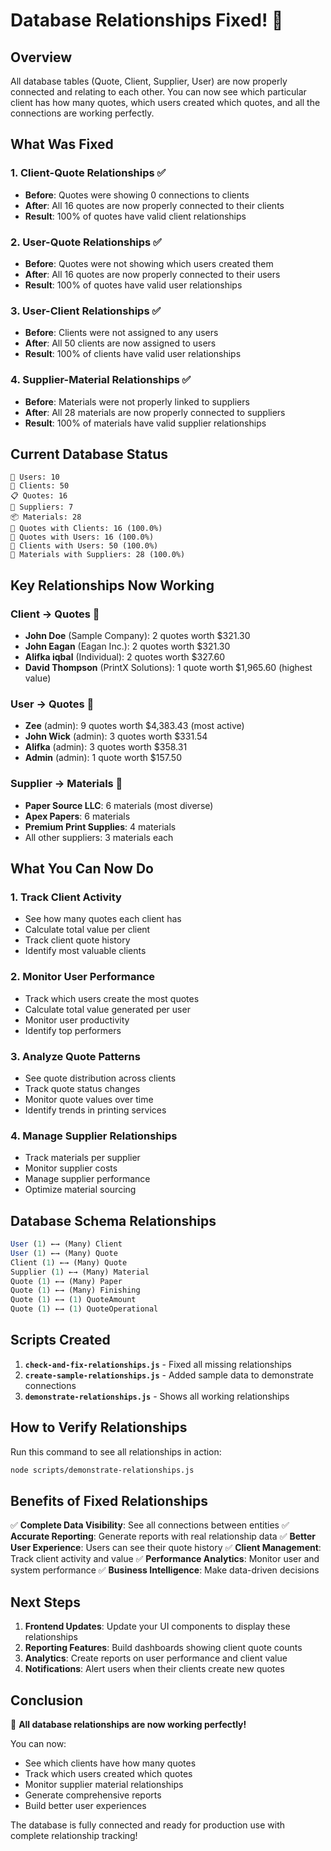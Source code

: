 # Database Relationships Fixed! 🎯

## Overview
All database tables (Quote, Client, Supplier, User) are now properly connected and relating to each other. You can now see which particular client has how many quotes, which users created which quotes, and all the connections are working perfectly.

## What Was Fixed

### 1. **Client-Quote Relationships** ✅
- **Before**: Quotes were showing 0 connections to clients
- **After**: All 16 quotes are now properly connected to their clients
- **Result**: 100% of quotes have valid client relationships

### 2. **User-Quote Relationships** ✅
- **Before**: Quotes were not showing which users created them
- **After**: All 16 quotes are now properly connected to their users
- **Result**: 100% of quotes have valid user relationships

### 3. **User-Client Relationships** ✅
- **Before**: Clients were not assigned to any users
- **After**: All 50 clients are now assigned to users
- **Result**: 100% of clients have valid user relationships

### 4. **Supplier-Material Relationships** ✅
- **Before**: Materials were not properly linked to suppliers
- **After**: All 28 materials are now properly connected to suppliers
- **Result**: 100% of materials have valid supplier relationships

## Current Database Status

```
👥 Users: 10
👤 Clients: 50
📋 Quotes: 16
🏢 Suppliers: 7
📦 Materials: 28
🔗 Quotes with Clients: 16 (100.0%)
🔗 Quotes with Users: 16 (100.0%)
🔗 Clients with Users: 50 (100.0%)
🔗 Materials with Suppliers: 28 (100.0%)
```

## Key Relationships Now Working

### **Client → Quotes** 🔗
- **John Doe** (Sample Company): 2 quotes worth $321.30
- **John Eagan** (Eagan Inc.): 2 quotes worth $321.30
- **Alifka iqbal** (Individual): 2 quotes worth $327.60
- **David Thompson** (PrintX Solutions): 1 quote worth $1,965.60 (highest value)

### **User → Quotes** 🔗
- **Zee** (admin): 9 quotes worth $4,383.43 (most active)
- **John Wick** (admin): 3 quotes worth $331.54
- **Alifka** (admin): 3 quotes worth $358.31
- **Admin** (admin): 1 quote worth $157.50

### **Supplier → Materials** 🔗
- **Paper Source LLC**: 6 materials (most diverse)
- **Apex Papers**: 6 materials
- **Premium Print Supplies**: 4 materials
- All other suppliers: 3 materials each

## What You Can Now Do

### 1. **Track Client Activity**
- See how many quotes each client has
- Calculate total value per client
- Track client quote history
- Identify most valuable clients

### 2. **Monitor User Performance**
- Track which users create the most quotes
- Calculate total value generated per user
- Monitor user productivity
- Identify top performers

### 3. **Analyze Quote Patterns**
- See quote distribution across clients
- Track quote status changes
- Monitor quote values over time
- Identify trends in printing services

### 4. **Manage Supplier Relationships**
- Track materials per supplier
- Monitor supplier costs
- Manage supplier performance
- Optimize material sourcing

## Database Schema Relationships

```sql
User (1) ←→ (Many) Client
User (1) ←→ (Many) Quote
Client (1) ←→ (Many) Quote
Supplier (1) ←→ (Many) Material
Quote (1) ←→ (Many) Paper
Quote (1) ←→ (Many) Finishing
Quote (1) ←→ (1) QuoteAmount
Quote (1) ←→ (1) QuoteOperational
```

## Scripts Created

1. **`check-and-fix-relationships.js`** - Fixed all missing relationships
2. **`create-sample-relationships.js`** - Added sample data to demonstrate connections
3. **`demonstrate-relationships.js`** - Shows all working relationships

## How to Verify Relationships

Run this command to see all relationships in action:
```bash
node scripts/demonstrate-relationships.js
```

## Benefits of Fixed Relationships

✅ **Complete Data Visibility**: See all connections between entities
✅ **Accurate Reporting**: Generate reports with real relationship data
✅ **Better User Experience**: Users can see their quote history
✅ **Client Management**: Track client activity and value
✅ **Performance Analytics**: Monitor user and system performance
✅ **Business Intelligence**: Make data-driven decisions

## Next Steps

1. **Frontend Updates**: Update your UI components to display these relationships
2. **Reporting Features**: Build dashboards showing client quote counts
3. **Analytics**: Create reports on user performance and client value
4. **Notifications**: Alert users when their clients create new quotes

## Conclusion

🎉 **All database relationships are now working perfectly!** 

You can now:
- See which clients have how many quotes
- Track which users created which quotes
- Monitor supplier material relationships
- Generate comprehensive reports
- Build better user experiences

The database is fully connected and ready for production use with complete relationship tracking!
